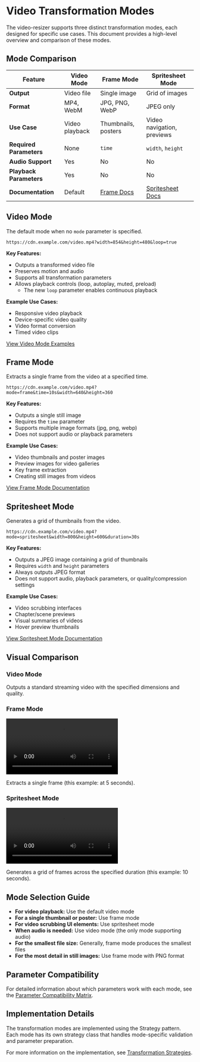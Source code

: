 # Video Transformation Modes

The video-resizer supports three distinct transformation modes, each designed for specific use cases. This document provides a high-level overview and comparison of these modes.

## Mode Comparison

| Feature | Video Mode | Frame Mode | Spritesheet Mode |
|---------|------------|------------|------------------|
| **Output** | Video file | Single image | Grid of images |
| **Format** | MP4, WebM | JPG, PNG, WebP | JPEG only |
| **Use Case** | Video playback | Thumbnails, posters | Video navigation, previews |
| **Required Parameters** | None | `time` | `width`, `height` |
| **Audio Support** | Yes | No | No |
| **Playback Parameters** | Yes | No | No |
| **Documentation** | Default | [Frame Docs](./frame/README.md) | [Spritesheet Docs](./spritesheet/README.md) |

## Video Mode

The default mode when no `mode` parameter is specified.

```
https://cdn.example.com/video.mp4?width=854&height=480&loop=true
```

**Key Features:**
- Outputs a transformed video file
- Preserves motion and audio
- Supports all transformation parameters
- Allows playback controls (loop, autoplay, muted, preload)
  - The new `loop` parameter enables continuous playback

**Example Use Cases:**
- Responsive video playback
- Device-specific video quality
- Video format conversion
- Timed video clips

[View Video Mode Examples](../configuration/video-configuration.md)

## Frame Mode

Extracts a single frame from the video at a specified time.

```
https://cdn.example.com/video.mp4?mode=frame&time=10s&width=640&height=360
```

**Key Features:**
- Outputs a single still image
- Requires the `time` parameter
- Supports multiple image formats (jpg, png, webp)
- Does not support audio or playback parameters

**Example Use Cases:**
- Video thumbnails and poster images
- Preview images for video galleries
- Key frame extraction
- Creating still images from videos

[View Frame Mode Documentation](./frame/README.md)

## Spritesheet Mode

Generates a grid of thumbnails from the video.

```
https://cdn.example.com/video.mp4?mode=spritesheet&width=800&height=600&duration=30s
```

**Key Features:**
- Outputs a JPEG image containing a grid of thumbnails
- Requires `width` and `height` parameters
- Always outputs JPEG format
- Does not support audio, playback parameters, or quality/compression settings

**Example Use Cases:**
- Video scrubbing interfaces
- Chapter/scene previews
- Visual summaries of videos
- Hover preview thumbnails

[View Spritesheet Mode Documentation](./spritesheet/README.md)

## Visual Comparison

### Video Mode
Outputs a standard streaming video with the specified dimensions and quality.

### Frame Mode
![Frame Mode Example](https://cdn.erfi.dev/white-fang.mp4?mode=frame&time=5s&width=320&height=180)

Extracts a single frame (this example: at 5 seconds).

### Spritesheet Mode
![Spritesheet Mode Example](https://cdn.erfi.dev/white-fang.mp4?mode=spritesheet&width=320&height=180&duration=10s)

Generates a grid of frames across the specified duration (this example: 10 seconds).

## Mode Selection Guide

- **For video playback:** Use the default video mode
- **For a single thumbnail or poster:** Use frame mode
- **For video scrubbing UI elements:** Use spritesheet mode
- **When audio is needed:** Use video mode (the only mode supporting audio)
- **For the smallest file size:** Generally, frame mode produces the smallest files
- **For the most detail in still images:** Use frame mode with PNG format

## Parameter Compatibility

For detailed information about which parameters work with each mode, see the [Parameter Compatibility Matrix](../configuration/parameter-compatibility.md).

## Implementation Details

The transformation modes are implemented using the Strategy pattern. Each mode has its own strategy class that handles mode-specific validation and parameter preparation.

For more information on the implementation, see [Transformation Strategies](../architecture/TRANSFORMATION_STRATEGIES.md).